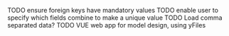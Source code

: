 TODO ensure foreign keys have mandatory values
TODO enable user to specify which fields combine to make a unique value
TODO Load comma separated data?
TODO VUE web app for model design, using yFiles 